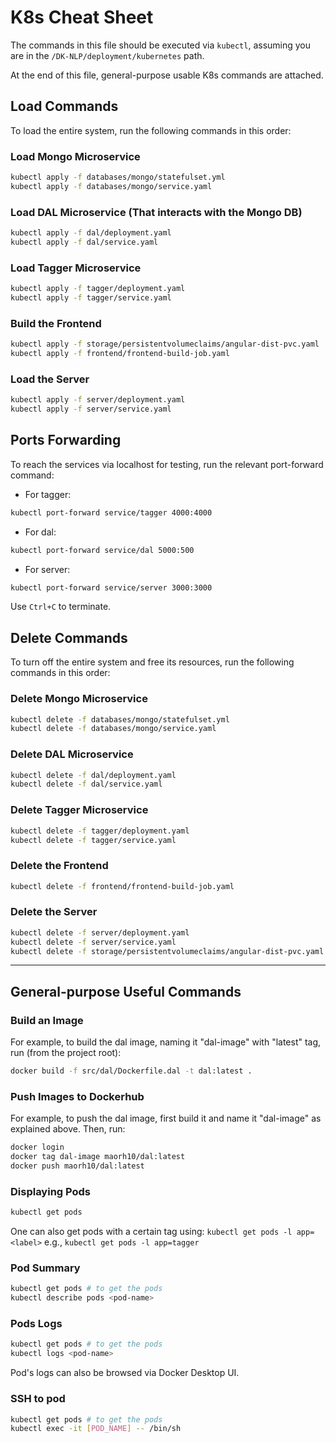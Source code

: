 
# K8s Cheat Sheet

The commands in this file should be executed via `kubectl`, assuming you are in the `/DK-NLP/deployment/kubernetes` path. 

At the end of this file, general-purpose usable K8s commands are attached.

## Load Commands

To load the entire system, run the following commands in this order:

### Load Mongo Microservice

```bash
kubectl apply -f databases/mongo/statefulset.yml
kubectl apply -f databases/mongo/service.yaml
```

### Load DAL Microservice (That interacts with the Mongo DB)

```bash
kubectl apply -f dal/deployment.yaml
kubectl apply -f dal/service.yaml
```

### Load Tagger Microservice

```bash
kubectl apply -f tagger/deployment.yaml
kubectl apply -f tagger/service.yaml
```

### Build the Frontend

```bash
kubectl apply -f storage/persistentvolumeclaims/angular-dist-pvc.yaml
kubectl apply -f frontend/frontend-build-job.yaml
```

### Load the Server

```bash
kubectl apply -f server/deployment.yaml
kubectl apply -f server/service.yaml
```

## Ports Forwarding

To reach the services via localhost for testing, run the relevant port-forward command:

- For tagger:
```bash
kubectl port-forward service/tagger 4000:4000
```
- For dal:
```bash
kubectl port-forward service/dal 5000:500
```
- For server:
```bash
kubectl port-forward service/server 3000:3000
```

Use `Ctrl+C` to terminate.

## Delete Commands

To turn off the entire system and free its resources, run the following commands in this order:

### Delete Mongo Microservice

```bash
kubectl delete -f databases/mongo/statefulset.yml
kubectl delete -f databases/mongo/service.yaml
```

### Delete DAL Microservice

```bash
kubectl delete -f dal/deployment.yaml
kubectl delete -f dal/service.yaml
```

### Delete Tagger Microservice

```bash
kubectl delete -f tagger/deployment.yaml
kubectl delete -f tagger/service.yaml
```

### Delete the Frontend

```bash
kubectl delete -f frontend/frontend-build-job.yaml
```

### Delete the Server

```bash
kubectl delete -f server/deployment.yaml
kubectl delete -f server/service.yaml
kubectl delete -f storage/persistentvolumeclaims/angular-dist-pvc.yaml
```

---

## General-purpose Useful Commands

### Build an Image

For example, to build the dal image, naming it "dal-image" with "latest" tag, run (from the project root):

```bash
docker build -f src/dal/Dockerfile.dal -t dal:latest .
```

### Push Images to Dockerhub

For example, to push the dal image, first build it and name it "dal-image" as explained above.
Then, run:

```bash
docker login
docker tag dal-image maorh10/dal:latest
docker push maorh10/dal:latest
```

### Displaying Pods

```bash
kubectl get pods
```

One can also get pods with a certain tag using: `kubectl get pods -l app=<label>`
e.g., `kubectl get pods -l app=tagger`

### Pod Summary

```bash
kubectl get pods # to get the pods
kubectl describe pods <pod-name>
```

### Pods Logs

```bash
kubectl get pods # to get the pods
kubectl logs <pod-name>
```

Pod's logs can also be browsed via Docker Desktop UI.

### SSH to pod

```bash
kubectl get pods # to get the pods
kubectl exec -it [POD_NAME] -- /bin/sh
```
